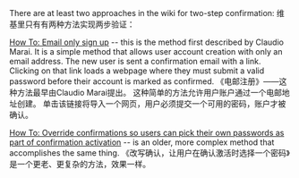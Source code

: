 There are at least two approaches in the wiki for two-step confirmation:
维基里只有有两种方法实现两步验证：

[How To: Email only sign up](https://github.com/plataformatec/devise/wiki/How-To:-Email-only-sign-up) -- this is the method first described by Claudio Marai.
It is a simple method that allows user account creation with only an email address.
The new user is sent a confirmation email with a link.
Clicking on that link loads a webpage where they must submit a valid password before their account is marked as confirmed.
《电邮注册》——这种方法最早由Claudio Marai提出。
这种简单的方法允许用户账户通过一个电邮地址创建。
单击该链接将导入一个网页，用户必须提交一个可用的密码，账户才被确认。
 
[How To: Override confirmations so users can pick their own passwords as part of confirmation activation](https://github.com/plataformatec/devise/wiki/How-To:-Override-confirmations-so-users-can-pick-their-own-passwords-as-part-of-confirmation-activation) -- is an older, more complex method that accomplishes the same thing.
《改写确认，让用户在确认激活时选择一个密码》是一个更老、更复杂的方法，效果一样。
